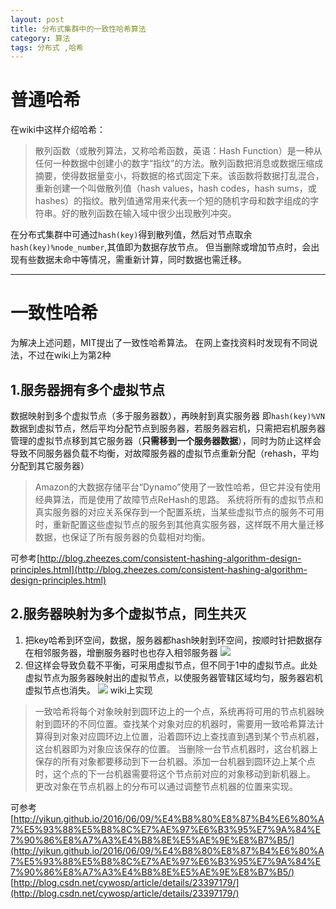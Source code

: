```yaml
---
layout: post
title: 分布式集群中的一致性哈希算法
category: 算法
tags: 分布式 ,哈希 
---
```


# 普通哈希
在wiki中这样介绍哈希：
>散列函数（或散列算法，又称哈希函数，英语：Hash Function）是一种从任何一种数据中创建小的数字“指纹”的方法。散列函数把消息或数据压缩成摘要，使得数据量变小，将数据的格式固定下来。该函数将数据打乱混合，重新创建一个叫做散列值（hash values，hash codes，hash sums，或hashes）的指纹。散列值通常用来代表一个短的随机字母和数字组成的字符串。好的散列函数在输入域中很少出现散列冲突。

在分布式集群中可通过`hash(key)`得到散列值，然后对节点取余`hash(key)%node_number`,其值即为数据存放节点。
但当删除或增加节点时，会出现有些数据未命中等情况，需重新计算，同时数据也需迁移。

----------

# 一致性哈希
为解决上述问题，MIT提出了一致性哈希算法。
在网上查找资料时发现有不同说法，不过在wiki上为第2种
## 1.服务器拥有多个虚拟节点
   数据映射到多个虚拟节点（多于服务器数），再映射到真实服务器
   即`hash(key)%VN`数据到虚拟节点，然后平均分配节点到服务器，若服务器宕机，只需把宕机服务器管理的虚拟节点移到其它服务器（**只需移到一个服务器数据**），同时为防止这样会导致不同服务器负载不均衡，对故障服务器的虚拟节点重新分配（rehash，平均分配到其它服务器）
>Amazon的大数据存储平台“Dynamo”使用了一致性哈希，但它并没有使用经典算法，而是使用了故障节点ReHash的思路。
系统将所有的虚拟节点和真实服务器的对应关系保存到一个配置系统，当某些虚拟节点的服务不可用时，重新配置这些虚拟节点的服务到其他真实服务器，这样既不用大量迁移数据，也保证了所有服务器的负载相对均衡。
   
可参考[http://blog.zheezes.com/consistent-hashing-algorithm-design-principles.html](http://blog.zheezes.com/consistent-hashing-algorithm-design-principles.html)

## 2.服务器映射为多个虚拟节点，同生共灭
 1. 把key哈希到环空间，数据，服务器都hash映射到环空间，按顺时针把数据存在相邻服务器，增删服务器时也也存入相邻服务器
 ![](http://img.blog.csdn.net/20140411001033656?watermark/2/text/aHR0cDovL2Jsb2cuY3Nkbi5uZXQvY3l3b3Nw/font/5a6L5L2T/fontsize/400/fill/I0JBQkFCMA==/dissolve/70/gravity/SouthEast)
 2. 但这样会导致负载不平衡，可采用虚拟节点，但不同于1中的虚拟节点。此处虚拟节点为服务器映射出的虚拟节点，以使服务器管辖区域均匀，服务器宕机虚拟节点也消失。
 ![](http://img.blog.csdn.net/20140411001433375?watermark/2/text/aHR0cDovL2Jsb2cuY3Nkbi5uZXQvY3l3b3Nw/font/5a6L5L2T/fontsize/400/fill/I0JBQkFCMA==/dissolve/70/gravity/SouthEast)
wiki上实现

>一致哈希将每个对象映射到圆环边上的一个点，系统再将可用的节点机器映射到圆环的不同位置。查找某个对象对应的机器时，需要用一致哈希算法计算得到对象对应圆环边上位置，沿着圆环边上查找直到遇到某个节点机器，这台机器即为对象应该保存的位置。 当删除一台节点机器时，这台机器上保存的所有对象都要移动到下一台机器。添加一台机器到圆环边上某个点时，这个点的下一台机器需要将这个节点前对应的对象移动到新机器上。 更改对象在节点机器上的分布可以通过调整节点机器的位置来实现。
 
可参考[http://yikun.github.io/2016/06/09/%E4%B8%80%E8%87%B4%E6%80%A7%E5%93%88%E5%B8%8C%E7%AE%97%E6%B3%95%E7%9A%84%E7%90%86%E8%A7%A3%E4%B8%8E%E5%AE%9E%E8%B7%B5/](http://yikun.github.io/2016/06/09/%E4%B8%80%E8%87%B4%E6%80%A7%E5%93%88%E5%B8%8C%E7%AE%97%E6%B3%95%E7%9A%84%E7%90%86%E8%A7%A3%E4%B8%8E%E5%AE%9E%E8%B7%B5/)   
[http://blog.csdn.net/cywosp/article/details/23397179/](http://blog.csdn.net/cywosp/article/details/23397179/)
